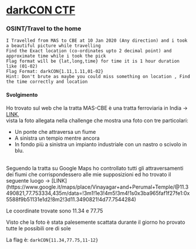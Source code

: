 # [darkCON CTF](https://ctftime.org/event/1250)

### OSINT/Travel to the home

```
I Travelled from MAS to CBE at 10 Jan 2020 (Any direction) and i took a beautiful picture while travelling
Find the Exact location (co-ordinates upto 2 decimal point) and approximate time while i took the pick
Flag format will be {lat,long,time} for time it is 1 hour duration like (01-02)
Flag Format: darkCON{1.11,1.11,01-02}
Hint: Don't brute as maybe you could miss something on location , Find the time correctly and location 
```

#### Svolgimento
Ho trovato sul web che la tratta MAS-CBE è una tratta ferroviaria in India -> [LINK](https://etrain.info/train/Mas-Cbe-Sf-Exp-02673/schedule), <br> 
vista la foto allegata nella challenge che mostra una foto con tre particolari: <br>
* Un ponte che attraversa un fiume 
* A sinistra un tempio mentre ancora 
* In fondo più a sinistra un impianto industriale con un nastro o scivolo in blu. 
 <br>
Seguendo la tratta su Google Maps ho controllato tutti gli attraversamenti dei fiumi che corrispondessero alle mie supposizioni ed ho trovato il seguente luogo ->
[LINK](https://www.google.it/maps/place/Vinayagar+and+Perumal+Temple/@11.3490821,77.753334,435m/data=!3m1!1e3!4m5!3m4!1s0x3ba965faf1f27fe1:0x5588f9b51131e1d2!8m2!3d11.3490821!4d77.7544284)

Le coordinate trovate sono 11.34 e 77.75

Visto che la foto è stata palesemente scattata durante il giorno ho provato tutte le possibili ore di sole 

La flag è: ```darkCON{11.34,77.75,11-12}```
